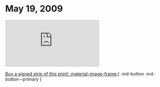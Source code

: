# May 19, 2009

![](https://www.achewood.com/comic.php?date=05192009)

[Buy a signed strip of this print! :material-image-frame:](https://achewood-holiday-pop-up.myshopify.com/products/strip#05192009){ .md-button .md-button--primary }

